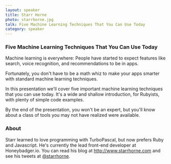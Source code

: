 ```yaml
---
layout: speaker
title: Starr Horne
photo: starrhorne.jpg
talk: Five Machine Learning Techniques That You Can Use Today
category: speaker
---
```


### Five Machine Learning Techniques That You Can Use Today

Machine learning is everywhere: People have started to expect features like
search, voice recognition, and recommendations to be in apps.

Fortunately, you don't have to be a math whiz to make your apps smarter with
standard machine learning techniques.

In this presentation we'll cover five important machine learning techniques that
you can use today. It's a wide and shallow introduction, for Rubyists, with
plenty of simple code examples.

By the end of the presentation, you won't be an expert, but you'll know about a
class of tools you may not have realized were available.

### About

Starr learned to love programming with TurboPascal, but now prefers Ruby and
Javascript. He's currently the lead front-end developer at Honeybadger.io. You
can read his blog at http://www.starrhorne.com and see his tweets at
[@starrhorne](https://twitter.com/starrhorne).
